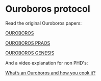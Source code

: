 # Ouroboros protocol

Read the original Ouroboros papers: 

  
[OUROBOROS](https://eprint.iacr.org/2016/889.pdf)

[OUROBOROS PRAOS](https://eprint.iacr.org/2017/573.pdf)

[OUROBOROS GENESIS](https://eprint.iacr.org/2018/378.pdf)



And a video explanation for non PHD's:

[What’s an Ouroboros and how you cook it?](https://www.youtube.com/watch?v=U92Ks8rucDQ&t=1s)

